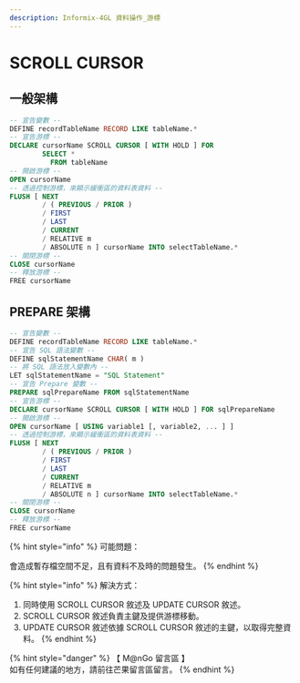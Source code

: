 ```yaml
---
description: Informix-4GL 資料操作_游標
---
```


# SCROLL CURSOR

## 一般架構

```sql
-- 宣告變數 --
DEFINE recordTableName RECORD LIKE tableName.*
-- 宣告游標 --
DECLARE cursorName SCROLL CURSOR [ WITH HOLD ] FOR
        SELECT *
          FROM tableName
-- 開啟游標 --
OPEN cursorName
-- 透過控制游標，來顯示緩衝區的資料表資料 --
FLUSH [ NEXT
        / ( PREVIOUS / PRIOR )
        / FIRST
        / LAST
        / CURRENT
        / RELATIVE m
        / ABSOLUTE n ] cursorName INTO selectTableName.*
-- 關閉游標 --
CLOSE cursorName
-- 釋放游標 --
FREE cursorName
```

## PREPARE 架構

```sql
-- 宣告變數 --
DEFINE recordTableName RECORD LIKE tableName.*
-- 宣告 SQL 語法變數 --
DEFINE sqlStatementName CHAR( m )
-- 將 SQL 語法放入變數內 --
LET sqlStatementName = "SQL Statement"
-- 宣告 Prepare 變數 --
PREPARE sqlPrepareName FROM sqlStatementName
-- 宣告游標 --
DECLARE cursorName SCROLL CURSOR [ WITH HOLD ] FOR sqlPrepareName
-- 開啟游標 --
OPEN cursorName [ USING variable1 [, variable2, ... ] ]
-- 透過控制游標，來顯示緩衝區的資料表資料 --
FLUSH [ NEXT
        / ( PREVIOUS / PRIOR )
        / FIRST
        / LAST
        / CURRENT
        / RELATIVE m
        / ABSOLUTE n ] cursorName INTO selectTableName.*
-- 關閉游標 --
CLOSE cursorName
-- 釋放游標 --
FREE cursorName
```

{% hint style="info" %}
可能問題：

會造成暫存檔空間不足，且有資料不及時的問題發生。
{% endhint %}

{% hint style="info" %}
解決方式：

1. 同時使用 SCROLL CURSOR 敘述及 UPDATE CURSOR 敘述。
2. SCROLL CURSOR 敘述負責主鍵及提供游標移動。
3. UPDATE CURSOR 敘述依據 SCROLL CURSOR 敘述的主鍵，以取得完整資料。
{% endhint %}

{% hint style="danger" %}
【 M@nGo 留言區 】\
如有任何建議的地方，請前往芒果留言區留言。
{% endhint %}
